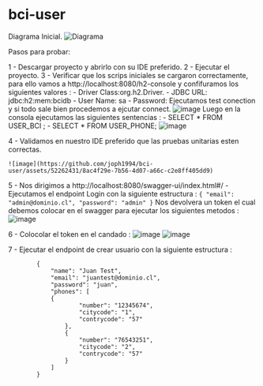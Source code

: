 # bci-user

Diagrama Inicial.
![Diagrama](https://github.com/joph1994/bci-user/assets/52262431/3392a22a-84b9-4a74-a6ba-46c2a8edc154)


Pasos para probar:

  1 - Descargar proyecto y abrirlo con su IDE preferido.
  2 - Ejecutar el proyecto.
  3 - Verificar que los scrips iniciales se cargaron correctamente, para ello vamos a http://localhost:8080/h2-console y confifuramos los siguientes valores :
      - Driver Class:org.h2.Driver.
      - JDBC URL:	jdbc:h2:mem:bcidb
      - User Name: sa
      - Password: 
      Ejecutamos test conection y si todo sale bien procedemos a ejcutar connect.
      ![image](https://github.com/joph1994/bci-user/assets/52262431/3891f377-3b6d-4c7d-896e-b97a0e6ee570)
      Luego en la consola ejecutamos las siguientes sentencias : 
        - SELECT * FROM USER_BCI ;
        - SELECT * FROM USER_PHONE;
        ![image](https://github.com/joph1994/bci-user/assets/52262431/62a35678-172e-4c36-974b-6461f8c096c8)

  4 - Validamos en nuestro IDE preferido que las pruebas unitarias esten correctas.

    ![image](https://github.com/joph1994/bci-user/assets/52262431/8ac4f29e-7b56-4d07-a66c-c2e8ff405dd9)

  5 - Nos dirigimos a http://localhost:8080/swagger-ui/index.html#/
    - Ejecutamos el endpoint Login con la siguiente estructura : 
    ```
      {
        "email": "admin@dominio.cl",
        "password": "admin"
      }
    ```
      Nos devolvera un token el cual debemos colocar en el swagger para ejecutar los siguientes metodos :
      ![image](https://github.com/joph1994/bci-user/assets/52262431/bbc3b847-7f8a-4999-bbca-f6e8e7a3730c)

  6 - Colocolar el token en el candado :
    ![image](https://github.com/joph1994/bci-user/assets/52262431/8f4bfb5f-6559-44c1-bba3-3bf5c75fc0b8)
    ![image](https://github.com/joph1994/bci-user/assets/52262431/9a29d848-40cb-43fe-a349-b195724b6017)

  7 - Ejecutar el endpoint de crear usuario con la siguiente estructura :
  ```
          {
              "name": "Juan Test",
              "email": "juantest@dominio.cl",
              "password": "juan",
              "phones": [
              {
                      "number": "12345674",
                      "citycode": "1",
                      "contrycode": "57"
                  },
                  {
                      "number": "76543251",
                      "citycode": "2",
                      "contrycode": "57"
                  }
              ]
          }
  ```

